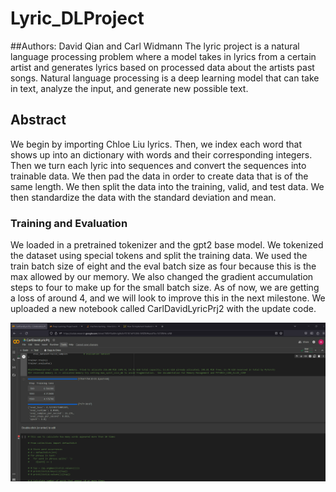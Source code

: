 # Lyric_DLProject
##Authors: David Qian and Carl Widmann
The lyric project is a natural language processing problem where a model takes in lyrics from a certain artist and generates lyrics based on processed data about the artists past songs. Natural language processing is a deep learning model that can take in text, analyze the input, and generate new possible text.

## Abstract

We begin by importing Chloe Liu lyrics. Then, we index each word that shows up into an dictionary with words and their corresponding integers. Then we turn each lyric into sequences and convert the sequences into trainable data. We then pad the data in order to create data that is of the same length. We then split the data into the training, valid, and test data. We then standardize the data with the standard deviation and mean. 

### Training and Evaluation

We loaded in a pretrained tokenizer and the gpt2 base model. We tokenized the dataset using special tokens and split the training data. We used the train batch size of eight and the eval batch size as four because this is the max allowed by our memory. We also changed the gradient accumulation steps to four to make up for the small batch size. As of now, we are getting a loss of around 4, and we will look to improve this in the next milestone. We uploaded a new notebook called CarlDavidLyricPrj2 with the update code. 

![plot](./dl.png)
